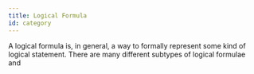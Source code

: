 ```yaml
---
title: Logical Formula
id: category
---
```

A logical formula is, in general, a way to formally represent some kind of logical statement. There are many different subtypes of logical formulae and 